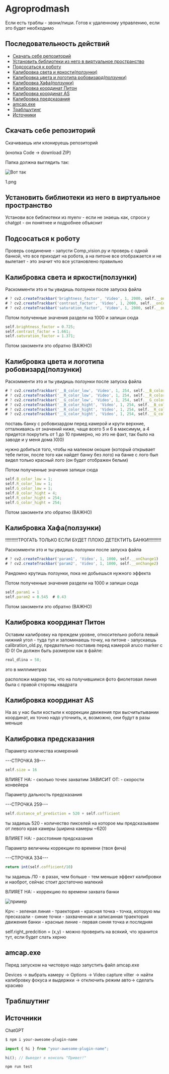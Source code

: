 # Agroprodmash

Если есть траблы - звони/пиши. Готов к удаленному управлению, если это будет необходимо

## Последовательность действий

- [Скачать себе репозиторий](#Скачать-себе-репозиторий)
- [Установить библиотеки из него в виртуальное пространство](#Установить-библиотеки-из-него-в-виртуальное-пространство)
- [Подсосаться к роботу](#Подсосаться-к-роботу)
- [Калибровка света и яркости(ползунки)](#Калибровкасветаияркости)
- [Калибровка цвета и логотипа робовизард(ползунки)](#Калибровкацветаилоготипаробовизард)
- [Калибровка Хафа(ползунки)](#КалибровкаХафа)
- [Калибровка координат Питон](#КалибровкакоординатПитон)
- [Калибровка координат AS](#КалибровкакоординатAS)
- [Калибровка предсказания](#Калибровкапредсказания)
- [amcap.exe](#amcap.exe)
- [Траблшутинг](#Калибровкапредсказания)
- [Источники](#Источники)

## Скачать себе репозиторий

Скачиваешь или клонируешь репозиторий

(кнопка Code -> download ZIP)

Папка должна выглядить так:

![Вот так](https://github.com/Vilgiz/Agroprodmash/raw/main/1.png)

1.png

## Установить библиотеки из него в виртуальное пространство

Установи все библиотеки из myenv - если не знаешь как, спроси у chatgpt - он понятнее и подробнее объяснит

## Подсосаться к роботу

Проверь соединение - запусти Comp_vision.py и проверь с одной банкой, что все приходит на робота, а на питоне все отображается и не вылетает - это значит что все установлено правильно

## Калибровка света и яркости(ползунки)

Раскомменти это и ты увидишь ползунки после запуска файла

```typescript
# ? cv2.createTrackbar('brightness_factor', 'Video', 1, 2000, self.__onbrightness_factor)
# ? cv2.createTrackbar('contrast_factor', 'Video', 1, 2000, self.__onContrast_factor)
# ? cv2.createTrackbar('saturation_factor', 'Video', 1, 2000, self.__onsaturation_factor)
```

Потом полученные значения раздели на 1000 и запиши сюда

```typescript
self.brightness_factor = 0.725;
self.contrast_factor = 1.661;
self.saturation_factor = 1.371;
```

Потом закоменти это обратно (ВАЖНО)

## Калибровка цвета и логотипа робовизард(ползунки)

Раскомменти это и ты увидишь ползунки после запуска файла

```typescript
# ? cv2.createTrackbar('__B_color_low', 'Video', 1, 254, self.__B_color_low)
# ? cv2.createTrackbar('__R_color_low', 'Video', 1, 254, self.__R_color_low)
# ? cv2.createTrackbar('__G_color_low', 'Video', 1, 254, self.__G_color_low)
# ? cv2.createTrackbar('__B_color_hight', 'Video', 1, 254, self.__B_color_hight)
# ? cv2.createTrackbar('__R_color_hight', 'Video', 1, 254, self.__R_color_hight)
# ? cv2.createTrackbar('__G_color_hight', 'Video', 1, 254, self.__G_color_hight)
```

поставь банку с робовизардом перед камерой и крути верхние, отталкиваясь от значений ниже, чаще всего 5 и 6 в максимум, а 4 придется покрутить от 1 до 10 примерно, но это не факт, так было на заводе и у меня дома )0)0)

нужно добиться того, чтобы на малеком окошке (который открывает тебе питон, после того как найдет банку без лого) на банке с лого был видел только красный лого (он будет отображен белым)

Потом полученные значения запиши сюда

```typescript
self.B_color_low = 1;
self.R_color_low = 1;
self.G_color_low = 1;
self.B_color_hight = 4;
self.R_color_hight = 254;
self.G_color_hight = 254;
```

Потом закоменти это обратно (ВАЖНО)

## Калибровка Хафа(ползунки)

!!!!!!!!!!ТРОГАТЬ ТОЛЬКО ЕСЛИ БУДЕТ ПЛОХО ДЕТЕКТИТЬ БАНКИ!!!!!!!!!!

Раскомменти это и ты увидишь ползунки после запуска файла

```typescript
# ? cv2.createTrackbar('param1', 'Video', 1, 1000, self.__onChange1)
# ? cv2.createTrackbar('param2', 'Video', 1, 1000, self.__onChange2)
```

Рандомно крутишь ползунки, пока не добьешься нужного эффекта

Потом полученные значения раздели на 1000 и запиши сюда

```typescript
self.param1 = 1
self.param2 = 0.545  # 0.43
```

Потом закоменти это обратно (ВАЖНО)

## Калибровка координат Питон

Оставим калибровку на преждем уровне, относительно робота левый нижний угол - туда тул и запоминаешь точку, на питоне - запускаешь calibration_old.py, предвательно поставив перед камерой aruco marker
с ID 0!
Он должен быть размером как в файле:

```typescript
real_dlina = 58;
```

это в миллиметрах

расположи маркер так, что на получившимся фото фиолетовая линия была с правой стороны квадрата

## Калибровка координат AS

На as у нас были костыли к коррекции движения при высчитытывании координат, их точно надо уточнить, и, возможно, они будут в разы меньше

## Калибровка предсказания

Параметр количества измерений

---СТРОЧКА 39---

```typescript
self.size = 16
```

ВЛИЯЕТ НА: 
    - сколько точек захватим
ЗАВИСИТ ОТ: 
    - скорости конвейера

Параметр дальность предсказания

---СТРОЧКА 259---

```typescript
self.distance_of_prediction = 520 + self.cofficient
```
ты задаешь 520 - количество пикселей на которое мы предсказываем от левого края камеры (ширина камеры ~620) 

ВЛИЯЕТ НА: 
    - расстояние предсказания

Параметр величины коррекции по времени (твоя фича)

---СТРОЧКА 334---

```typescript
return int(self.cofficient/10)    
```

ты задаешь /10 - в разах, чем больше - тем меньше эффект калибровки и наоброт, сейчас стоит достаточно малекий

ВЛИЯЕТ НА: 
    - коррекцию по времени захвата банки



![пример](https://github.com/Vilgiz/Agroprodmash/raw/main/2.png)

Крч:
    - зеленая линия - траектория
    - красная точка - точка, которую мы пресказали
    - синие точки - захваченная и записанная траектория движения банки
    - красные линие - первая синяя точка и последняя



self.right_predcition = (x,y) - можно проверить на всякий, что хранится тут, если будет слать херню

## amcap.exe

Перед запуском на чистовую надо запустить файл amcap.exe

Devices -> выбрать камеру -> Options -> Video capture vilter -> найти калибровку фокуса и выдержки -> отключить режим авто-> сделать красиво

## Траблшутинг

## Источники

ChatGPT

```sh
$ npm i your-awesome-plugin-name
```

```typescript
import { hi } from "your-awesome-plugin-name";

hi(); // Выведет в консоль "Привет!"
```

```sh
npm run test
```
